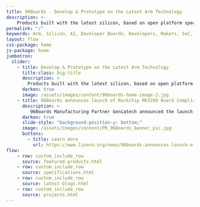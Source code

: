 ```yaml
---
title: 96Boards - Develop & Prototype on the Latest Arm Technology
description: >-
    Products built with the latest silicon, based on open platform specifications for developers, makers and businesses
permalink: "/"
keywords: Arm, Silicon, AI, Developer Boards, Developers, Makers, SoC, Consumer, IoT, Enterprise
layout: flow
css-package: home
js-package: home
jumbotron:
  slider:
    - title: Develop & Prototype on the Latest Arm Technology
      title-class: big-title
      description: >
        Products built with the latest silicon, based on open platform specifications for developers, makers and businesses
      darken: true
      image: /assets/images/content/96boards-home-image-2.jpg
    - title: 96Boards announces launch of Rockchip RK3399 Board Compliant with 96Boards SOM specification
      description: >
         96Boards Manufacturing Partner Geniatech announced the launch of another Rockchip RK3399 Board and Carrier Board
      darken: true
      slide-style: "background-position-y: bottom;"
      image: /assets/images/content/PR_96Boards_banner_pic.jpg
      buttons:
        - title: Learn more
          url: https://www.linaro.org/news/96boards-announces-launch-of-rockchip-rk3399-som-board/
flow:
    - row: custom_include_row
      source: featured-products.html
    - row: custom_include_row
      source: specifications.html
    - row: custom_include_row
      source: latest-blogs.html
    - row: custom_include_row
      source: projects.html
---
```

